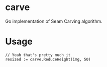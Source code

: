 # carve
Go implementation of Seam Carving algorithm.

# Usage

    // Yeah that's pretty much it
    resized := carve.ReduceHeight(img, 50)

